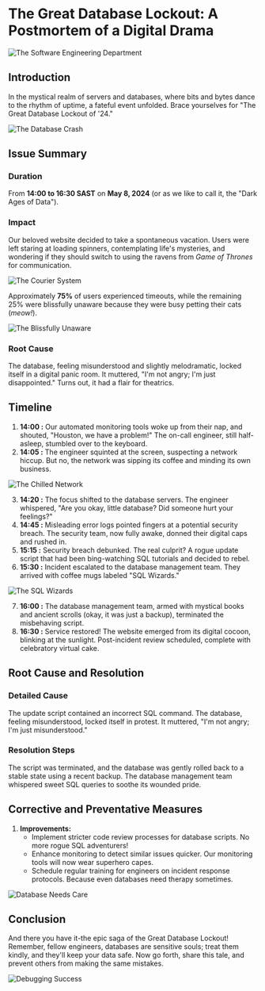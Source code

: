 # The Great Database Lockout: A Postmortem of a Digital Drama

![The Software Engineering Department](./software_engineering_department.jpeg)

## Introduction
In the mystical realm of servers and databases, where bits and bytes dance to the rhythm of uptime, a fateful event unfolded.
Brace yourselves for "The Great Database Lockout of '24."

![The Database Crash](./database_crash1.jpeg)

## Issue Summary

### Duration
From **14:00 to 16:30 SAST** on **May 8, 2024**
(or as we like to call it, the "Dark Ages of Data").

### Impact
Our beloved website decided to take a spontaneous vacation.
Users were left staring at loading spinners, contemplating life's mysteries, and wondering if they should switch to using the ravens from _Game of Thrones_ for communication.

![The Courier System](./ravens_of_got.jpeg)

Approximately **75%** of users experienced timeouts, while the remaining 25% were blissfully unaware because they were busy petting their cats (_meow!_).

![The Blissfully Unaware](./blissfully_unaware.jpeg)

### Root Cause
The database, feeling misunderstood and slightly melodramatic, locked itself in a digital panic room. It muttered, "I'm not angry; I'm just disappointed."
Turns out, it had a flair for theatrics.

## Timeline
1. **14:00 :** Our automated monitoring tools woke up from their nap, and shouted, "Houston, we have a problem!" The on-call engineer, still half-asleep, stumbled over to the keyboard.
2. **14:05 :** The engineer squinted at the screen, suspecting a network hiccup. But no, the network was sipping its coffee and minding its own business.

![The Chilled Network](./network_on_coffee_break.jpeg)

3. **14:20 :** The focus shifted to the database servers. The engineer whispered, "Are you okay, little database? Did someone hurt your feelings?"
4. **14:45 :** Misleading error logs pointed fingers at a potential security breach. The security team, now fully awake, donned their digital caps and rushed in.
5. **15:15 :** Security breach debunked. The real culprit? A rogue update script that had been bing-watching SQL tutorials and decided to rebel.
6. **15:30 :** Incident escalated to the database management team. They arrived with coffee mugs labeled "SQL Wizards."

![The SQL Wizards](./sql_wizards.jpeg)

7. **16:00 :** The database management team, armed with mystical books and ancient scrolls (okay, it was just a backup), terminated the misbehaving script.
8. **16:30 :** Service restored! The website emerged from its digital cocoon, blinking at the sunlight. Post-incident review scheduled, complete with celebratory virtual cake.

## Root Cause and Resolution

### Detailed Cause
The update script contained an incorrect SQL command. The database, feeling misunderstood, locked itself in protest. It muttered, "I'm not angry; I'm just misunderstood."

### Resolution Steps
The script was terminated, and the database was gently rolled back to a stable state using a recent backup. The database management team whispered sweet SQL queries to soothe its wounded pride.

## Corrective and Preventative Measures
1. **Improvements:**
	- Implement stricter code review processes for database scripts. No more rogue SQL adventurers!
	- Enhance monitoring to detect similar issues quicker. Our monitoring tools will now wear superhero capes.
	- Schedule regular training for engineers on incident response protocols. Because even databases need therapy sometimes.

![Database Needs Care](./database_therapy_session.jpeg)

## Conclusion
And there you have it-the epic saga of the Great Database Lockout!
Remember, fellow engineers, databases are sensitive souls; treat them kindly, and they'll keep your data safe.
Now go forth, share this tale, and prevent others from making the same mistakes.

![Debugging Success](./debugging_success.jpeg)
